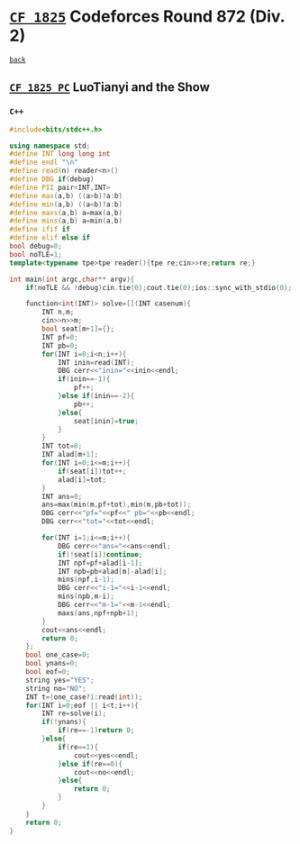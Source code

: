 <link id="style_css" rel="stylesheet" type="text/css" href="/OJ_ans/style.css">

# [`CF 1825`] Codeforces Round 872 (Div. 2)
[`CF 1825`]: https://codeforces.com/contest/1825

[`back`](../)

## [`CF 1825 PC`] LuoTianyi and the Show
[`CF 1825 PC`]: https://codeforces.com/contest/1825/problem/C
### `C++`
```c++
#include<bits/stdc++.h>

using namespace std;
#define INT long long int
#define endl "\n"
#define read(n) reader<n>()
#define DBG if(debug)
#define PII pair<INT,INT>
#define max(a,b) ((a>b)?a:b)
#define min(a,b) ((a<b)?a:b)
#define maxs(a,b) a=max(a,b)
#define mins(a,b) a=min(a,b)
#define ifif if
#define elif else if
bool debug=0;
bool noTLE=1;
template<typename tpe>tpe reader(){tpe re;cin>>re;return re;}

int main(int argc,char** argv){
	if(noTLE && !debug)cin.tie(0);cout.tie(0);ios::sync_with_stdio(0);

	function<int(INT)> solve=[](INT casenum){
		INT n,m;
		cin>>n>>m;
		bool seat[m+1]={};
		INT pf=0;
		INT pb=0;
		for(INT i=0;i<n;i++){
			INT inin=read(INT);
			DBG cerr<<"inin="<<inin<<endl;
			if(inin==-1){
				pf++;
			}else if(inin==-2){
				pb++;
			}else{
				seat[inin]=true;
			}
		}
		INT tot=0;
		INT alad[m+1];
		for(INT i=0;i<=m;i++){
			if(seat[i])tot++;
			alad[i]=tot;
		}
		INT ans=0;
		ans=max(min(m,pf+tot),min(m,pb+tot));
		DBG cerr<<"pf="<<pf<<" pb="<<pb<<endl;
		DBG cerr<<"tot="<<tot<<endl;

		for(INT i=1;i<=m;i++){
			DBG cerr<<"ans="<<ans<<endl;
			if(!seat[i])continue;
			INT npf=pf+alad[i-1];
			INT npb=pb+alad[m]-alad[i];
			mins(npf,i-1);
			DBG cerr<<"i-1="<<i-1<<endl;
			mins(npb,m-i);
			DBG cerr<<"m-1="<<m-1<<endl;
			maxs(ans,npf+npb+1);
		}
		cout<<ans<<endl;
		return 0;
	};
	bool one_case=0;
	bool ynans=0;
	bool eof=0;
	string yes="YES";
	string no="NO";
	INT t=(one_case?1:read(int));
	for(INT i=0;eof || i<t;i++){
		INT re=solve(i);
		if(!ynans){
			if(re==-1)return 0;
		}else{
			if(re==1){
				cout<<yes<<endl;
			}else if(re==0){
				cout<<no<<endl;
			}else{
				return 0;
			}
		}
	}
	return 0;
}
```